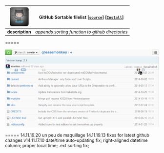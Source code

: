 ![pic](../res/github64.png) | **GitHub Sortable filelist** **[[`source`]](../src/GitHub_Sortable_Filelist.user.js)** **[[`Install`]](/../../raw/master/src/GitHub_Sortable_Filelist.user.js  "You must have GreaseMonkey installed")** 
--- |-----  
**description** | *appends sorting function to github directories*  

=====

[![screenshot](../res/gitgm.png  "filelist sorted by date")](/../../raw/master/res/gitgfo.png)

=====
 14.11.19.20 un peu de maquillage
 14.11.19.13 fixes for latest github changes
 v14.11.17.10  date/time auto-updating fix; right-aligned datetime column; proper local time; .ext sorting fix; 

